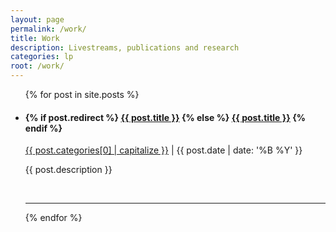 ```yaml
---
layout: page
permalink: /work/
title: Work
description: Livestreams, publications and research
categories: lp
root: /work/
---
```


<ul class="post-list">
    {% for post in site.posts %}
      <li>
        <h4>
          {% if post.redirect %}
            <a class="post-title" href="{{ post.redirect}}" target="_blank">{{ post.title }}</a>
          {% else %}
            <a class="post-title" href="{{ post.url | prepend: site.baseurl }}">{{ post.title }}</a>
          {% endif %}
        </h4>
        <p class="post-meta"><a class="post-cat" href="{{ page.root }}{{ post.categories }}">{{ post.categories[0] | capitalize }}</a> | {{ post.date | date: '%B %Y' }}</p>
        <p class="post-desc">{{ post.description }}</p>
        <br/>
        <hr/>
      </li>
    {% endfor %}
</ul>